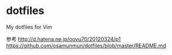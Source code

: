 dotfiles
========

My dotfiles for Vim

参考
http://d.hatena.ne.jp/oovu70/20120324/p1
https://github.com/osamunmun/dotfiles/blob/master/README.md
